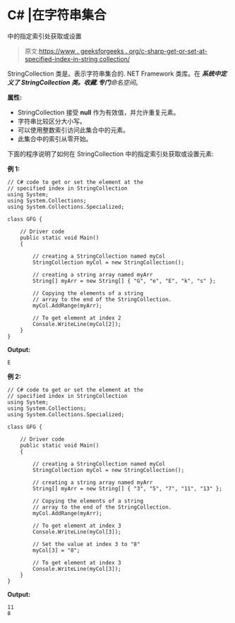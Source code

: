 # C# |在字符串集合

中的指定索引处获取或设置

> 原文:[https://www . geeksforgeeks . org/c-sharp-get-or-set-at-specified-index-in-string collection/](https://www.geeksforgeeks.org/c-sharp-get-or-set-at-specified-index-in-stringcollection/)

StringCollection 类是。表示字符串集合的. NET Framework 类库。在 ***系统中定义了 StringCollection 类。收藏.专门**命名空间*。

**属性:**

*   StringCollection 接受 **null** 作为有效值，并允许重复元素。
*   字符串比较区分大小写。
*   可以使用整数索引访问此集合中的元素。
*   此集合中的索引从零开始。

下面的程序说明了如何在 StringCollection 中的指定索引处获取或设置元素:

**例 1:**

```
// C# code to get or set the element at the
// specified index in StringCollection
using System;
using System.Collections;
using System.Collections.Specialized;

class GFG {

    // Driver code
    public static void Main()
    {

        // creating a StringCollection named myCol
        StringCollection myCol = new StringCollection();

        // creating a string array named myArr
        String[] myArr = new String[] { "G", "e", "E", "k", "s" };

        // Copying the elements of a string
        // array to the end of the StringCollection.
        myCol.AddRange(myArr);

        // To get element at index 2
        Console.WriteLine(myCol[2]);
    }
}
```

**Output:**

```
E

```

**例 2:**

```
// C# code to get or set the element at the
// specified index in StringCollection
using System;
using System.Collections;
using System.Collections.Specialized;

class GFG {

    // Driver code
    public static void Main()
    {

        // creating a StringCollection named myCol
        StringCollection myCol = new StringCollection();

        // creating a string array named myArr
        String[] myArr = new String[] { "3", "5", "7", "11", "13" };

        // Copying the elements of a string
        // array to the end of the StringCollection.
        myCol.AddRange(myArr);

        // To get element at index 3
        Console.WriteLine(myCol[3]);

        // Set the value at index 3 to "8"
        myCol[3] = "8";

        // To get element at index 3
        Console.WriteLine(myCol[3]);
    }
}
```

**Output:**

```
11
8

```